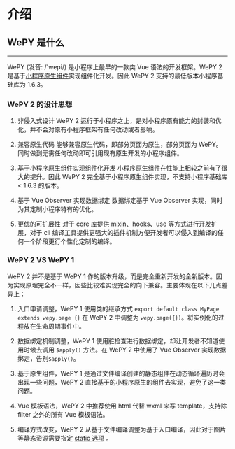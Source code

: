 # 介绍

## WePY 是什么

---

WePY (发音: /'wepi/) 是小程序上最早的一款类 Vue 语法的开发框架。WePY 2 是基于[小程序原生组件](https://developers.weixin.qq.com/miniprogram/dev/framework/custom-component/)实现组件化开发。因此 WePY 2 支持的最低版本小程序基础库为 1.6.3。

### WePY 2 的设计思想

1. 非侵入式设计
WePY 2 运行于小程序之上，是对小程序原有能力的封装和优化，并不会对原有小程序框架有任何改动或者影响。

2. 兼容原生代码
能够兼容原生代码，即部分页面为原生，部分页面为 WePY。同时做到无需任何改动即可引用现有原生开发的小程序组件。

3. 基于小程序原生组件实现组件化开发
小程序原生组件在性能上相较之前有了很大的提升。因此 WePY 2 完全基于小程序原生组件实现，不支持小程序基础库 < 1.6.3 的版本。

4. 基于 Vue Observer 实现数据绑定
数据绑定基于 Vue Observer 实现，同时为其定制小程序特有的优化。

5. 更优的可扩展性
对于 core 库提供 mixin、hooks、use 等方式进行开发扩展，对于 cli 编译工具提供更强大的插件机制方便开发者可以侵入到编译的任何一个阶段更行个性化定制的编译。

### WePY 2 VS WePY 1

WePY 2 并不是基于 WePY 1 作的版本升级，而是完全重新开发的全新版本。因为实现原理完全不一样，因些比较难实现完全的向下兼容。主要体现在以下几点差异上：

1. 入口申请调整，WePY 1 使用类的继承方式 `export default class MyPage extends wepy.page {}` 在 WePY 2 中调整为 `wepy.page({})`。将实例化的过程放在生命周期事件中。

2. 数据绑定机制调整，WePY 1 使用脏检查进行数据绑定，却让开发者不知道使用时候去调用 `$apply()` 方法。在 WePY 2 中使用了 Vue Observer 实现数据绑定，告别`$apply()`。

3. 基于原生组件，WePY 1 是通过文件编译创建的静态组件在动态循环遍历时会出现一些问题，WePY 2 直接基于的小程序原生的组件去实现，避免了这一类问题。

4. Vue 模板语法，WePY 2 中推荐使用 html 代替 wxml 来写 template，支持除 filter 之外的所有 Vue 模板语法。

5. 编译方式改变，WePY 2 从基于文件编译调整为基于入口编译，因此对于图片等静态资源需要指定 [static 选项](https://wepyjs.github.io/wepy-docs/2.x/#/cli/config?id=static) 。


